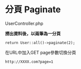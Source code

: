# 分頁 Paginate

UserController.php

**撈出資料後，以兩筆為一分頁**

```
return User::all()->paginate(2);
```

在URL中加入GET page參數切換分頁

```
http://XXXX.com?page=1
```



